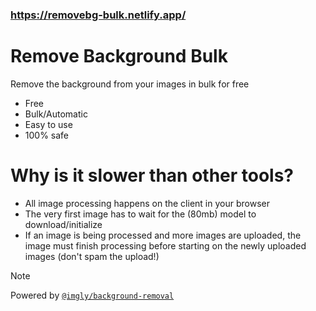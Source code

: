 ### https://removebg-bulk.netlify.app/

# Remove Background Bulk

Remove the background from your images in bulk for free

- Free
- Bulk/Automatic
- Easy to use
- 100% safe

# Why is it slower than other tools?

- All image processing happens on the client in your browser
- The very first image has to wait for the (80mb) model to download/initialize
- If an image is being processed and more images are uploaded, the image must finish processing before starting on the newly uploaded images (don't spam the upload!)

> [!NOTE]  
> Powered by [`@imgly/background-removal`](https://github.com/imgly/background-removal-js)